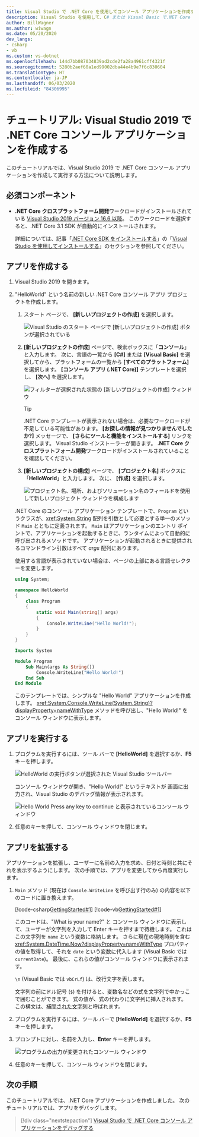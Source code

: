 ```yaml
---
title: Visual Studio で .NET Core を使用してコンソール アプリケーションを作成する
description: Visual Studio を使用して、C# または Visual Basic で.NET Core コンソール アプリケーションを作成する方法について説明します。
author: BillWagner
ms.author: wiwagn
ms.date: 05/20/2020
dev_langs:
- csharp
- vb
ms.custom: vs-dotnet
ms.openlocfilehash: 144d7bb087034839ad2cde2fa28a4961cff4321f
ms.sourcegitcommit: 5280b2aef60a1ed99002dba44e4b9e7f6c830604
ms.translationtype: HT
ms.contentlocale: ja-JP
ms.lasthandoff: 06/03/2020
ms.locfileid: "84306995"
---
```

# <a name="tutorial-create-a-net-core-console-application-in-visual-studio-2019"></a>チュートリアル: Visual Studio 2019 で .NET Core コンソール アプリケーションを作成する

このチュートリアルでは、Visual Studio 2019 で .NET Core コンソール アプリケーションを作成して実行する方法について説明します。

## <a name="prerequisites"></a>必須コンポーネント

- **.NET Core クロスプラットフォーム開発**ワークロードがインストールされている [Visual Studio 2019 バージョン 16.6 以降](https://visualstudio.microsoft.com/downloads/?utm_medium=microsoft&utm_source=docs.microsoft.com&utm_campaign=inline+link&utm_content=download+vs2019)。 このワークロードを選択すると、.NET Core 3.1 SDK が自動的にインストールされます。

  詳細については、記事「[.NET Core SDK をインストールする](../install/sdk.md?pivots=os-windows)」の「[Visual Studio を使用してインストールする](../install/sdk.md?pivots=os-windows#install-with-visual-studio)」のセクションを参照してください。

## <a name="create-the-app"></a>アプリを作成する

<!-- markdownlint-disable MD025 -->

1. Visual Studio 2019 を開きます。

1. "HelloWorld" という名前の新しい .NET Core コンソール アプリ プロジェクトを作成します。

   1. スタート ページで、 **[新しいプロジェクトの作成]** を選択します。

      ![Visual Studio のスタート ページで [新しいプロジェクトの作成] ボタンが選択されている](./media/with-visual-studio/start-window.png)

   1. **[新しいプロジェクトの作成]** ページで、検索ボックスに「**コンソール**」と入力します。 次に、言語の一覧から **[C#]** または **[Visual Basic]** を選択してから、プラットフォームの一覧から **[すべてのプラットフォーム]** を選択します。 **[コンソール アプリ (.NET Core)]** テンプレートを選択し、 **[次へ]** を選択します。

      ![フィルターが選択された状態の [新しいプロジェクトの作成] ウィンドウ](./media/with-visual-studio/create-new-project.png)

      > [!TIP]
      > .NET Core テンプレートが表示されない場合は、必要なワークロードが不足している可能性があります。 **[お探しの情報が見つかりませんでしたか?]** メッセージで、 **[さらにツールと機能をインストールする]** リンクを選択します。 Visual Studio インストーラーが開きます。 **.NET Core クロスプラットフォーム開発**ワークロードがインストールされていることを確認してください。

   1. **[新しいプロジェクトの構成]** ページで、 **[プロジェクト名]** ボックスに「**HelloWorld**」と入力します。 次に、 **[作成]** を選択します。

      ![プロジェクト名、場所、およびソリューション名のフィールドを使用して新しいプロジェクト ウィンドウを構成します](./media/with-visual-studio/configure-new-project.png)

   .NET Core のコンソール アプリケーション テンプレートで、`Program` というクラスが、<xref:System.String> 配列を引数として必要とする単一のメソッド `Main` とともに定義されます。 `Main` はアプリケーションのエントリ ポイントで、アプリケーションを起動するときに、ランタイムによって自動的に呼び出されるメソッドです。 アプリケーションが起動されるときに提供されるコマンドライン引数はすべて *args* 配列にあります。

   使用する言語が表示されていない場合は、ページの上部にある言語セレクターを変更します。

   ```csharp
   using System;

   namespace HelloWorld
   {
       class Program
       {
           static void Main(string[] args)
           {
               Console.WriteLine("Hello World!");
           }
       }
   }
   ```

   ```vb
   Imports System

   Module Program
       Sub Main(args As String())
           Console.WriteLine("Hello World!")
       End Sub
   End Module
   ```

   このテンプレートでは、シンプルな "Hello World" アプリケーションを作成します。 <xref:System.Console.WriteLine(System.String)?displayProperty=nameWithType> メソッドを呼び出し、"Hello World!" を コンソール ウィンドウに表示します。

## <a name="run-the-app"></a>アプリを実行する

1. プログラムを実行するには、ツール バーで **[HelloWorld]** を選択するか、**F5** キーを押します。

   ![HelloWorld の実行ボタンが選択された Visual Studio ツールバー](./media/with-visual-studio/run-program.png)

   コンソール ウィンドウが開き、"Hello World!" というテキストが 画面に出力され、Visual Studio のデバッグ情報が表示されます。

   ![Hello World Press any key to continue と表示されているコンソール ウィンドウ](./media/with-visual-studio/hello-world-console.png)

1. 任意のキーを押して、コンソール ウィンドウを閉じます。

## <a name="enhance-the-app"></a>アプリを拡張する

アプリケーションを拡張し、ユーザーに名前の入力を求め、日付と時刻と共にそれを表示するようにします。 次の手順では、アプリを変更してから再度実行します。

1. `Main` メソッド (現在は `Console.WriteLine` を呼び出す行のみ) の内容を以下のコードに置き換えます。

   [!code-csharp[GettingStarted#1](./snippets/with-visual-studio/csharp/Program.cs#1)]
   [!code-vb[GettingStarted#1](./snippets/with-visual-studio/vb/Program.vb#1)]

   このコードは、"What is your name?" と コンソール ウィンドウに表示して、ユーザーが文字列を入力して Enter キーを押すまで待機します。 これはこの文字列を `name` という変数に格納します。 さらに現在の現地時刻を含む <xref:System.DateTime.Now?displayProperty=nameWithType> プロパティの値を取得して、それを `date` という変数に代入します (Visual Basic では `currentDate`)。 最後に、これらの値がコンソール ウィンドウに表示されます。

   `\n` (Visual Basic では `vbCrLf`) は、改行文字を表します。

   文字列の前にドル記号 (`$`) を付けると、変数名などの式を文字列で中かっこで囲むことができます。 式の値が、式の代わりに文字列に挿入されます。 この構文は、[補間された文字列](../../csharp/language-reference/tokens/interpolated.md)と呼ばれます。

1. プログラムを実行するには、ツール バーで **[HelloWorld]** を選択するか、**F5** キーを押します。

1. プロンプトに対し、名前を入力し、**Enter** キーを押します。

   ![プログラムの出力が変更されたコンソール ウィンドウ](./media/with-visual-studio/hello-world-update.png)

1. 任意のキーを押して、コンソール ウィンドウを閉じます。

## <a name="next-steps"></a>次の手順

このチュートリアルでは、.NET Core アプリケーションを作成しました。 次のチュートリアルでは、アプリをデバッグします。

> [!div class="nextstepaction"]
> [Visual Studio で .NET Core コンソール アプリケーションをデバッグする](debugging-with-visual-studio.md)
